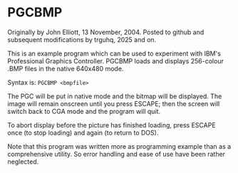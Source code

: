 # PGCBMP                          
Originally by John Elliott, 13 November, 2004. Posted to github and
subsequent modifications by trguhq, 2025 and on.

This is an example program which can be used to experiment with IBM's
Professional Graphics Controller. PGCBMP loads and displays 256-colour .BMP
files in the native 640x480 mode.

Syntax is:
```PGCBMP <bmpfile>```

The PGC will be put in native mode and the bitmap will be displayed. The 
image will remain onscreen until you press ESCAPE; then the screen will 
switch back to CGA mode and the program will quit. 

To abort display before the picture has finished loading, press ESCAPE once 
(to stop loading) and again (to return to DOS). 

Note that this program was written more as programming example 
than as a comprehensive utility. So error handling and ease of use have
been rather neglected.                        
